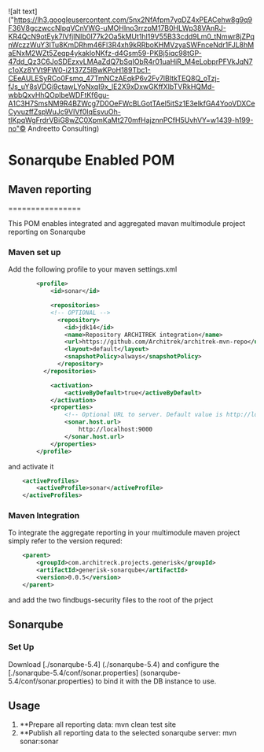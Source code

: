 ![alt text]("https://lh3.googleusercontent.com/5nx2NfAfpm7yqDZ4xPEACehw8g9q9F36V8gczwccNlpqVCnVWG-uMOHIno3rrzpM17B0HLWp38VAnRJ-KR4QcN9otEyk7IVfjINIb0I77k2Oa5kMUt1hl19V55B33cdd9Lm0_tNmwr8jZPqnWczzWuY3ITu8KmDRhm46Fl3R4xh9kRRboKHMVzyaSWFnceNdr1FJL8hMaENxM2WZt5Zeqp4ykakloNKfz-d4Gsm59-PKBj5iqc98tGP-47dd_Qz3C6JoSDEzxvLMAaZdQ7bSqIObR4r01uaHiR_M4eLobprPFVkJqN7c1oXz8YVt9FW0-i2137Z5IBwKPoH189Tbc1-CEeAULESyRCo0Fsmq_47TmNCzAEqkP6v2Fv7lBItkTEQ8Q_oTzj-fJs_uY8sVDGi9ctawLYoNxqI9x_lE2X9xDxwGKffXIbTVRkHQMd-wbbQxvHhQOplbeWDFtKf6gu-A1C3H7SmsNM9R4BZWcg7D0OeFWcBLGotTAel5itSz1E3elkfGA4YooVDXCeCyvuzffZspWuJc9VIVf0IqEsvuOh-tlKpqWgFrdrVBiG8wZC0XpmKaMt270mfHajznnPCfH5UvhVY=w1439-h199-no"© Andreetto Consulting)


# Sonarqube Enabled POM

## Maven reporting
================

This POM enables integrated and aggregated mavan multimodule project reporting on Sonarqube

### Maven set up

Add the following profile to your maven settings.xml

```XML
        <profile>
            <id>sonar</id>

            <repositories>
            <!-- OPTIONAL -->
              <repository>
                <id>jdk14</id>
                <name>Repository ARCHITREK integration</name>
                <url>https://github.com/Architrek/architrek-mvn-repo</url>
                <layout>default</layout>
                <snapshotPolicy>always</snapshotPolicy>
              </repository>
          </repositories>

            <activation>
                <activeByDefault>true</activeByDefault>
            </activation>
            <properties>
                <!-- Optional URL to server. Default value is http://localhost:9000 -->
                <sonar.host.url>
                    http://localhost:9000
                </sonar.host.url>
            </properties>
        </profile>
```

and activate it

```XML
    <activeProfiles>
        <activeProfile>sonar</activeProfile>
    </activeProfiles>
```

### Maven Integration
To integrate the aggregate reporting in your multimodule maven project simply refer to the version requred:


```XML
    <parent>
        <groupId>com.architreck.projects.generisk</groupId>
        <artifactId>generisk-sonarqube</artifactId>
        <version>0.0.5</version>
    </parent>
```
and add the two findbugs-security files to the root of the prject

## Sonarqube

### Set Up
Download [./sonarqube-5.4] (./sonarqube-5.4) and configure the [./sonarqube-5.4/conf/sonar.properties] (sonarqube-5.4/conf/sonar.properties) to bind it with the DB instance to use.

## Usage

1. **Prepare all reporting data: mvn clean test site
2. **Publish all reporting data to the selected sonarqube server: mvn sonar:sonar
